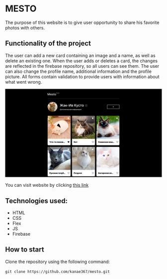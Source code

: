 # MESTO

The purpose of this website is to give user opportunity to share his favorite photos with others.

## Functionality of the project

The user can add a new card containing an image and a name, as well as delete an existing one. When the user adds or deletes a card, the changes are reflected in the firebase repository, so all users can see them. The user can also change the profile name, additional information and the profile picture. All forms contain validation to provide users with information about what went wrong.

![Preview](preview.png)

You can visit website by clicking [this link](https://kanae367.github.io/mesto/)

## Technologies used:

- HTML
- CSS
- Flex
- JS
- Firebase

## How to start

Clone the repository using the following command:

`git clone https://github.com/kanae367/mesto.git`
